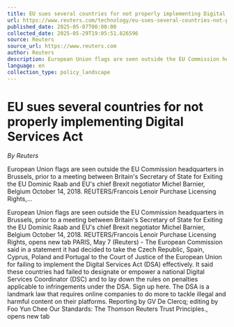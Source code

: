 ```yaml
---
title: EU sues several countries for not properly implementing Digital Services Act
url: https://www.reuters.com/technology/eu-sues-several-countries-not-properly-implementing-digital-services-act-2025-05-07/
published_date: 2025-05-07T00:00:00
collected_date: 2025-05-29T19:05:51.826596
source: Reuters
source_url: https://www.reuters.com
author: Reuters
description: European Union flags are seen outside the EU Commission headquarters in Brussels, prior to a meeting between Britain's Secretary of State for Exiting the EU Dominic Raab and EU's chief Brexit negotiator Michel Barnier, Belgium October 14, 2018. REUTERS/Francois Lenoir Purchase Licensing Rights,...
language: en
collection_type: policy_landscape
---
```


# EU sues several countries for not properly implementing Digital Services Act

*By Reuters*

European Union flags are seen outside the EU Commission headquarters in Brussels, prior to a meeting between Britain's Secretary of State for Exiting the EU Dominic Raab and EU's chief Brexit negotiator Michel Barnier, Belgium October 14, 2018. REUTERS/Francois Lenoir Purchase Licensing Rights,...

European Union flags are seen outside the EU Commission headquarters in Brussels, prior to a meeting between Britain's Secretary of State for Exiting the EU Dominic Raab and EU's chief Brexit negotiator Michel Barnier, Belgium October 14, 2018. REUTERS/Francois Lenoir Purchase Licensing Rights, opens new tab PARIS, May 7 (Reuters) - The European Commission said in a statement it had decided to take the Czech Republic, Spain, Cyprus, Poland and Portugal to the Court of Justice of the European Union for failing to implement the Digital Services Act (DSA) effectively. It said these countries had failed to designate or empower a national Digital Services Coordinator (DSC) and to lay down the rules on penalties applicable to infringements under the DSA. Sign up here. The DSA is a landmark law that requires online companies to do more to tackle illegal and harmful content on their platforms. Reporting by GV De Clercq; editing by Foo Yun Chee Our Standards: The Thomson Reuters Trust Principles., opens new tab